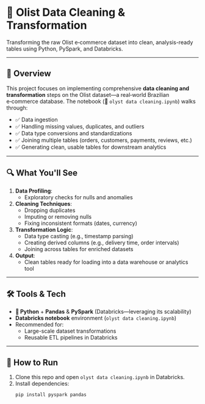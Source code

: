 # 🧹 Olist Data Cleaning & Transformation

Transforming the raw Olist e‑commerce dataset into clean, analysis-ready tables using Python, PySpark, and Databricks.

---

## 📁 Overview

This project focuses on implementing comprehensive **data cleaning and transformation** steps on the Olist dataset—a real‑world Brazilian e‑commerce database. The notebook (📘 `olyst data cleaning.ipynb`) walks through:

- ✅ Data ingestion  
- ✅ Handling missing values, duplicates, and outliers  
- ✅ Data type conversions and standardizations  
- ✅ Joining multiple tables (orders, customers, payments, reviews, etc.)  
- ✅ Generating clean, usable tables for downstream analytics  

---

## 🔍 What You'll See

1. **Data Profiling**:  
   - Exploratory checks for nulls and anomalies  
2. **Cleaning Techniques**:  
   - Dropping duplicates  
   - Imputing or removing nulls  
   - Fixing inconsistent formats (dates, currency)  
3. **Transformation Logic**:  
   - Data type casting (e.g., timestamp parsing)  
   - Creating derived columns (e.g., delivery time, order intervals)  
   - Joining across tables for enriched datasets  
4. **Output**:  
   - Clean tables ready for loading into a data warehouse or analytics tool

---

## 🛠️ Tools & Tech

- **🐍 Python** + **Pandas** & **PySpark** (Databricks—leveraging its scalability)
- **Databricks notebook** environment (`olyst data cleaning.ipynb`)
- Recommended for:
  - Large-scale dataset transformations  
  - Reusable ETL pipelines in Databricks  

---

## 🚀 How to Run

1. Clone this repo and open `olyst data cleaning.ipynb` in Databricks.
2. Install dependencies:  
   ```bash
   pip install pyspark pandas
